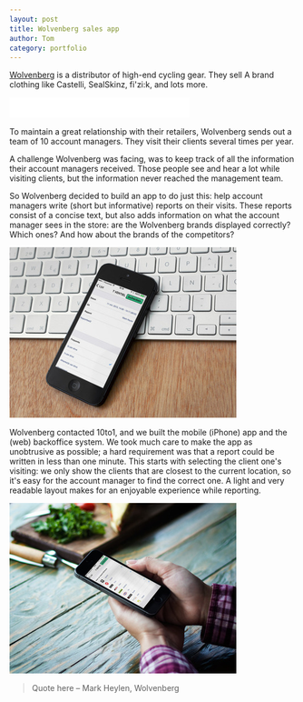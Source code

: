 ```yaml
---
layout: post
title: Wolvenberg sales app
author: Tom
category: portfolio
---
```

[Wolvenberg](http://www.wolvenberg.be) is a distributor of high-end cycling gear. They sell A brand clothing like Castelli, SealSkinz, fi'zi:k, and lots more.

[![Wolvenberg logo](/img/portfolio/wolvenberg/wolvenberg-logo.png)](http://www.wolvenberg.be)

To maintain a great relationship with their retailers, Wolvenberg sends out a team of 10 account managers. They visit their clients several times per year.

A challenge Wolvenberg was facing, was to keep track of all the information their account managers received. Those people see and hear a lot while visiting clients, but the information never reached the management team.

So Wolvenberg decided to build an app to do just this: help account managers write (short but informative) reports on their visits. These reports consist of a concise text, but also adds information on what the account manager sees in the store: are the Wolvenberg brands displayed correctly? Which ones? And how about the brands of the competitors?

![screenshot](/img/portfolio/wolvenberg/placeit-2.jpg)

Wolvenberg contacted 10to1, and we built the mobile (iPhone) app and the (web) backoffice system. We took much care to make the app as unobtrusive as possible; a hard requirement was that a report could be written in less than one minute. This starts with selecting the client one's visiting: we only show the clients that are closest to the current location, so it's easy for the account manager to find the correct one. A light and very readable layout makes for an enjoyable experience while reporting.

![screenshot](/img/portfolio/wolvenberg/placeit.jpg)


> Quote here – Mark Heylen, Wolvenberg
